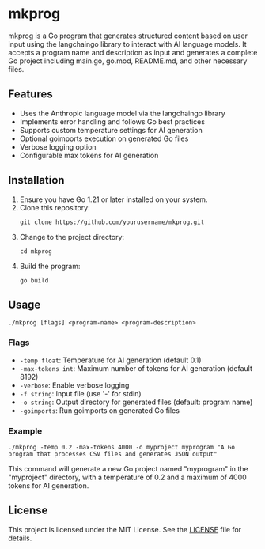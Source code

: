 # mkprog

mkprog is a Go program that generates structured content based on user input using the langchaingo library to interact with AI language models. It accepts a program name and description as input and generates a complete Go project including main.go, go.mod, README.md, and other necessary files.

## Features

- Uses the Anthropic language model via the langchaingo library
- Implements error handling and follows Go best practices
- Supports custom temperature settings for AI generation
- Optional goimports execution on generated Go files
- Verbose logging option
- Configurable max tokens for AI generation

## Installation

1. Ensure you have Go 1.21 or later installed on your system.
2. Clone this repository:
   ```
   git clone https://github.com/yourusername/mkprog.git
   ```
3. Change to the project directory:
   ```
   cd mkprog
   ```
4. Build the program:
   ```
   go build
   ```

## Usage

```
./mkprog [flags] <program-name> <program-description>
```

### Flags

- `-temp float`: Temperature for AI generation (default 0.1)
- `-max-tokens int`: Maximum number of tokens for AI generation (default 8192)
- `-verbose`: Enable verbose logging
- `-f string`: Input file (use '-' for stdin)
- `-o string`: Output directory for generated files (default: program name)
- `-goimports`: Run goimports on generated Go files

### Example

```
./mkprog -temp 0.2 -max-tokens 4000 -o myproject myprogram "A Go program that processes CSV files and generates JSON output"
```

This command will generate a new Go project named "myprogram" in the "myproject" directory, with a temperature of 0.2 and a maximum of 4000 tokens for AI generation.

## License

This project is licensed under the MIT License. See the [LICENSE](LICENSE) file for details.

